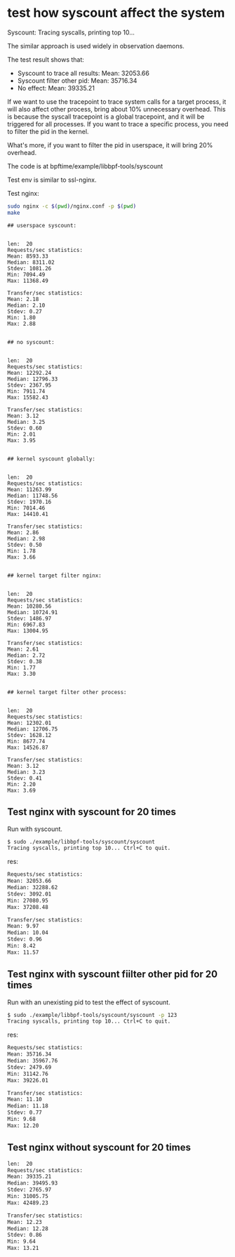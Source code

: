 # test how syscount affect the system

Syscount: Tracing syscalls, printing top 10...

The similar approach is used widely in observation daemons.

The test result shows that:

- Syscount to trace all results: Mean: 32053.66
- Syscount filter other pid: Mean: 35716.34
- No effect: Mean: 39335.21

If we want to use the tracepoint to trace system calls for a target process, it will also affect other process, bring about 10% unnecessary overhead. This is because the syscall tracepoint is a global tracepoint, and it will be triggered for all processes. If you want to trace a specific process, you need to filter the pid in the kernel.

What's more, if you want to filter the pid in userspace, it will bring 20% overhead.

The code is at bpftime/example/libbpf-tools/syscount

Test env is similar to ssl-nginx.

Test nginx:

```sh
sudo nginx -c $(pwd)/nginx.conf -p $(pwd)
make
```

```
## userspace syscount:


len:  20
Requests/sec statistics:
Mean: 8593.33
Median: 8311.02
Stdev: 1081.26
Min: 7094.49
Max: 11368.49

Transfer/sec statistics:
Mean: 2.18
Median: 2.10
Stdev: 0.27
Min: 1.80
Max: 2.88


## no syscount:


len:  20
Requests/sec statistics:
Mean: 12292.24
Median: 12796.33
Stdev: 2367.95
Min: 7911.74
Max: 15582.43

Transfer/sec statistics:
Mean: 3.12
Median: 3.25
Stdev: 0.60
Min: 2.01
Max: 3.95


## kernel syscount globally:


len:  20
Requests/sec statistics:
Mean: 11263.99
Median: 11748.56
Stdev: 1970.16
Min: 7014.46
Max: 14410.41

Transfer/sec statistics:
Mean: 2.86
Median: 2.98
Stdev: 0.50
Min: 1.78
Max: 3.66


## kernel target filter nginx:


len:  20
Requests/sec statistics:
Mean: 10280.56
Median: 10724.91
Stdev: 1486.97
Min: 6967.83
Max: 13004.95

Transfer/sec statistics:
Mean: 2.61
Median: 2.72
Stdev: 0.38
Min: 1.77
Max: 3.30


## kernel target filter other process:


len:  20
Requests/sec statistics:
Mean: 12302.01
Median: 12706.75
Stdev: 1628.12
Min: 8677.74
Max: 14526.87

Transfer/sec statistics:
Mean: 3.12
Median: 3.23
Stdev: 0.41
Min: 2.20
Max: 3.69
```

## Test nginx with syscount for 20 times

Run with syscount.

```sh
$ sudo ./example/libbpf-tools/syscount/syscount
Tracing syscalls, printing top 10... Ctrl+C to quit.
```

res:

```sh
Requests/sec statistics:
Mean: 32053.66
Median: 32288.62
Stdev: 3092.01
Min: 27080.95
Max: 37208.48

Transfer/sec statistics:
Mean: 9.97
Median: 10.04
Stdev: 0.96
Min: 8.42
Max: 11.57
```

## Test nginx with syscount fiilter other pid for 20 times

Run with an unexisting pid to test the effect of syscount.

```sh
$ sudo ./example/libbpf-tools/syscount/syscount -p 123
Tracing syscalls, printing top 10... Ctrl+C to quit.
```

res:

```sh
Requests/sec statistics:
Mean: 35716.34
Median: 35967.76
Stdev: 2479.69
Min: 31142.76
Max: 39226.01

Transfer/sec statistics:
Mean: 11.10
Median: 11.18
Stdev: 0.77
Min: 9.68
Max: 12.20
```

## Test nginx without syscount for 20 times

```sh
len:  20
Requests/sec statistics:
Mean: 39335.21
Median: 39495.93
Stdev: 2765.97
Min: 31005.75
Max: 42489.23

Transfer/sec statistics:
Mean: 12.23
Median: 12.28
Stdev: 0.86
Min: 9.64
Max: 13.21
```
